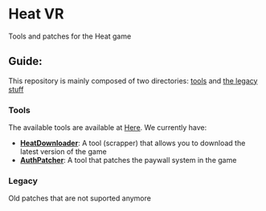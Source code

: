 # Heat VR
Tools and patches for the Heat game

## Guide:
This repository is mainly composed of two directories: [tools]() and [the legacy stuff]()

### Tools
The available tools are available at [Here](/Tools/). We currently have:
- [**HeatDownloader**](/Tools/HeatDownloader/): A tool (scrapper) that allows you to download the latest version of the game
- [**AuthPatcher**](/Tools/AuthPatcher/): A tool that patches the paywall system in the game

### Legacy
Old patches that are not suported anymore